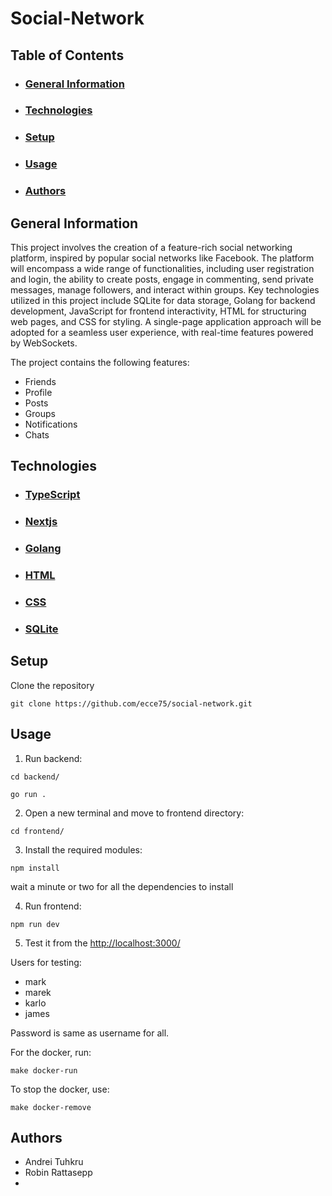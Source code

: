# Social-Network

## Table of Contents
- ### [General Information](#general-information)
- ### [Technologies](#technologies)
- ### [Setup](#setup)
- ### [Usage](#usage)
- ### [Authors](#authors)

## General Information

This project involves the creation of a feature-rich social networking platform, inspired by popular social networks like Facebook. The platform will encompass a wide range of functionalities, including user registration and login, the ability to create posts, engage in commenting, send private messages, manage followers, and interact within groups. Key technologies utilized in this project include SQLite for data storage, Golang for backend development, JavaScript for frontend interactivity, HTML for structuring web pages, and CSS for styling. A single-page application approach will be adopted for a seamless user experience, with real-time features powered by WebSockets.

The project contains the following features:

- Friends
- Profile
- Posts
- Groups
- Notifications
- Chats

## Technologies
- ### [TypeScript](https://www.typescriptlang.org/)
- ### [Nextjs](https://nextjs.org/)
- ### [Golang](https://go.dev/)
- ### [HTML](https://www.w3.org/html/)
- ### [CSS](https://developer.mozilla.org/en-US/docs/Web/CSS)
- ### [SQLite](https://sqlite.org/index.html)

## Setup
<!-- TODO -->
Clone the repository
```
git clone https://github.com/ecce75/social-network.git
```

## Usage
1. Run backend:
```
cd backend/
```
```
go run .
```

2. Open a new terminal and move to frontend directory:
```
cd frontend/
```
3. Install the required modules:
```
npm install
```
wait a minute or two for all the dependencies to install

4. Run frontend:
```
npm run dev
```
5. Test it from the [http://localhost:3000/](http://localhost:3000/)

Users for testing:
- mark
- marek
- karlo
- james

Password is same as username for all.

For the docker, run:
```
make docker-run
```
To stop the docker, use:
```
make docker-remove
```

## Authors
- Andrei Tuhkru
- Robin Rattasepp
- 
